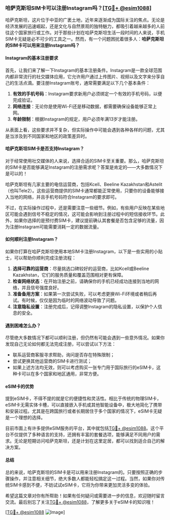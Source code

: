 ### 哈萨克斯坦SIM卡可以注册Instagram吗？[[TG💪+ @esim1088](https://t.me/s/esim1088)]

哈萨克斯坦，这片位于中亚的广袤土地，近年来逐渐成为国际关注的焦点。无论是经济发展的迅速崛起，还是文化与自然景观的独特魅力，都吸引着越来越多的人前往这个国家旅行或工作。对于那些计划在哈萨克斯坦生活一段时间的人来说，手机SIM卡无疑是必不可少的工具之一。然而，有一个问题困扰着很多人：**哈萨克斯坦的SIM卡可以用来注册Instagram吗？**

#### Instagram的基本注册要求

首先，让我们来了解一下Instagram的基本注册条件。Instagram是一款全球范围内都非常流行的社交媒体应用，它允许用户通过上传图片、视频以及文字来分享自己的生活点滴。要注册Instagram账号，通常需要满足以下几个基本条件：

1. **有效的手机号码**：Instagram要求新用户必须绑定一个有效的手机号码，以便完成验证。
2. **网络连接**：无论你是使用Wi-Fi还是移动数据，都需要确保设备能够正常上网。
3. **年龄限制**：根据Instagram的规定，用户必须年满13岁才能注册。

从表面上看，这些要求并不复杂，但实际操作中可能会遇到各种各样的问题，尤其是当涉及到不同国家和地区的政策差异时。

#### 哈萨克斯坦SIM卡是否支持Instagram？

对于经常使用社交媒体的人来说，选择合适的SIM卡至关重要。那么，哈萨克斯坦的SIM卡是否能够满足Instagram的注册需求呢？答案是肯定的——大多数情况下是可以的！

哈萨克斯坦有几家主要的电信运营商，包括Kcell、Beeline Kazakhstan和Astelit（也叫Tele2）。这些运营商提供的SIM卡通常都能正常使用，只要你的设备能够接入当地的网络，并且手机号码符合Instagram的要求即可。

不过，在实际操作过程中，还是需要注意一些细节。例如，有些用户反映在某些地区可能会遇到信号不稳定的情况，这可能会影响到注册过程中的短信接收环节。此外，如果你选择的是预付费SIM卡，建议提前确认其套餐是否包含足够的流量，因为注册Instagram可能需要消耗一定的数据流量。

#### 如何顺利注册Instagram？

如果你打算在哈萨克斯坦使用本地SIM卡注册Instagram，以下是一些实用的小贴士，可以帮助你顺利完成注册流程：

1. **选择可靠的运营商**：尽量挑选口碑较好的运营商，比如Kcell或Beeline Kazakhstan，它们的服务质量和覆盖范围相对更有保障。
2. **检查网络状态**：在开始注册之前，请确保你的手机已经成功连接到当地的网络，并且信号强度良好。
3. **准备备用方案**：如果第一次尝试失败，可以考虑更换Wi-Fi环境或者稍后再试。有时候，仅仅是因为临时的网络波动导致了问题。
4. **注意隐私设置**：注册完成后，记得调整Instagram的隐私设置，以保护个人信息的安全。

#### 遇到困难怎么办？

尽管绝大多数情况下都可以顺利注册，但仍然有可能会遇到一些意外情况。如果你发现自己无论如何都无法完成注册，可以尝试以下方法：

- 联系运营商客服寻求帮助，询问是否存在特殊限制；
- 尝试更换其他运营商的SIM卡进行测试；
- 如果上述方法均无效，则可以考虑购买一张专门用于国际旅行的eSIM卡，这种卡可以在多个国家和地区通用，非常方便。

#### eSIM卡的优势

提到eSIM卡，不得不提的就是它的便捷性和灵活性。相比于传统的物理SIM卡，eSIM卡无需实体卡槽，可以直接嵌入手机或其他智能设备中，极大地简化了携带和安装过程。尤其是在跨国旅行或者长期居住于多个国家的情况下，eSIM卡无疑是一个理想的选择。

目前市面上有许多提供eSIM服务的平台，其中就包括[TG💪+ @esim1088](https://t.me/s/esim1088)。这个平台不仅提供了多种语言的支持，还拥有丰富的套餐选项，能够满足不同用户的需求。无论是短期访问哈萨克斯坦，还是计划在这里定居，都可以找到适合自己的解决方案。

#### 总结

总的来说，哈萨克斯坦的SIM卡是可以用来注册Instagram的。只要按照正确的步骤操作，并注意相关细节，绝大多数人都能轻松搞定这一过程。当然，如果你对传统SIM卡感到不便，不妨试试eSIM卡，它将为你带来更加灵活多变的体验。

希望这篇文章对你有所帮助！如果有任何疑问或需要进一步的信息，欢迎随时留言交流。最后别忘了关注[TG💪+ @esim1088](https://t.me/s/esim1088)，了解更多关于eSIM卡的知识哦！

[[TG💪+ @esim1088](https://t.me/s/esim1088) ![Image](https://i.postimg.cc/4NQfJmqS/Snipaste-2025-05-13-00-14-12.png)]